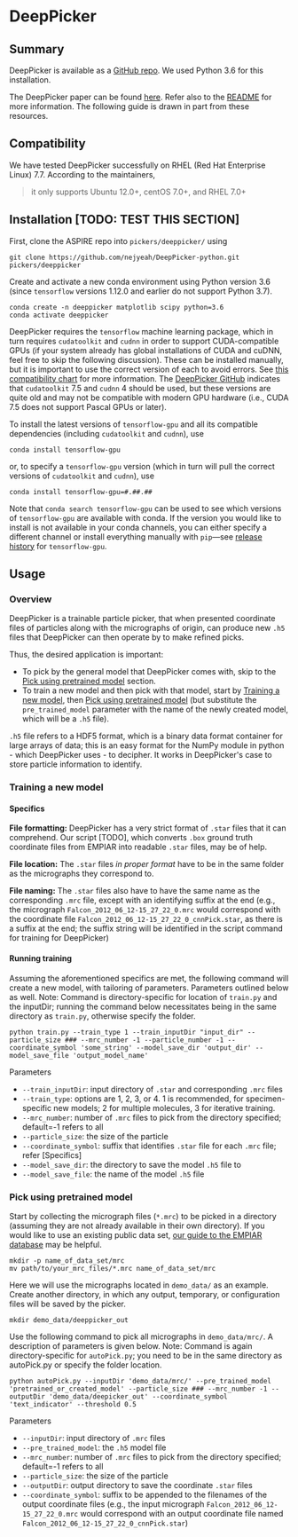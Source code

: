 # DeepPicker

## Summary

DeepPicker is available as a [GitHub repo](https://github.com/nejyeah/DeepPicker-python). We used Python 3.6 for this installation.

The DeepPicker paper can be found [here](https://arxiv.org/abs/1605.01838). Refer also to the [README](https://github.com/nejyeah/DeepPicker-python/blob/master/README.md) for more information. The following guide is drawn in part from these resources.

## Compatibility

We have tested DeepPicker successfully on RHEL (Red Hat Enterprise Linux) 7.7. According to the maintainers,

> it only supports Ubuntu 12.0+, centOS 7.0+, and RHEL 7.0+

## Installation [TODO: TEST THIS SECTION]

First, clone the ASPIRE repo into `pickers/deeppicker/` using 

```shell script
git clone https://github.com/nejyeah/DeepPicker-python.git pickers/deeppicker
```

Create and activate a new conda environment using Python version 3.6 (since `tensorflow` versions 1.12.0 and earlier do not support Python 3.7).

```shell script
conda create -n deeppicker matplotlib scipy python=3.6
conda activate deeppicker
```

DeepPicker requires the `tensorflow` machine learning package, which in turn requires `cudatoolkit` and `cudnn` in order to support CUDA-compatible GPUs (if your system already has global installations of CUDA and cuDNN, feel free to skip the following discussion). These can be installed manually, but it is important to use the correct version of each to avoid errors. See [this compatibility chart](https://www.tensorflow.org/install/source#gpu) for more information. The [DeepPicker GitHub](https://github.com/nejyeah/DeepPicker-python#1-install-tensorflow) indicates that `cudatoolkit` 7.5 and `cudnn` 4 should be used, but these versions are quite old and may not be compatible with modern GPU hardware (i.e., CUDA 7.5 does not support Pascal GPUs or later).

To install the latest versions of `tensorflow-gpu` and all its compatible dependencies (including `cudatoolkit` and `cudnn`), use

```shell script
conda install tensorflow-gpu
```

or, to specify a `tensorflow-gpu` version (which in turn will pull the correct versions of `cudatoolkit` and `cudnn`), use 

```shell script
conda install tensorflow-gpu=#.##.##
```

Note that `conda search tensorflow-gpu` can be used to see which versions of `tensorflow-gpu` are available with conda. If the version you would like to install is not available in your conda channels, you can either specify a different channel or install everything manually with `pip`—see [release history](https://pypi.org/project/tensorflow-gpu/#history) for `tensorflow-gpu`.

## Usage

### Overview

DeepPicker is a trainable particle picker, that when presented coordinate files of particles along with the micrographs of origin, can produce new `.h5` files that DeepPicker can then operate by to make refined picks. 

Thus, the desired application is important:
- To pick by the general model that DeepPicker comes with, skip to the [Pick using pretrained model](#pick-using-pretrained-model) section.
- To train a new model and then pick with that model, start by [Training a new model](#training-a-new-model), then [Pick using pretrained model](#pick-using-pretrained-model) (but substitute the `pre_trained_model` parameter with the name of the newly created model, which will be a `.h5` file).

`.h5` file refers to a HDF5 format, which is a binary data format container for large arrays of data; this is an easy format for the NumPy module in python - which DeepPicker uses - to decipher. It works in DeepPicker's case to store particle information to identify. 

### Training a new model

#### Specifics

**File formatting:** DeepPicker has a very strict format of `.star` files that it can comprehend. Our script [TODO], which converts `.box` ground truth coordinate files from EMPIAR into readable `.star` files, may be of help. 

**File location:** The `.star` files *in proper format* have to be in the same folder as the micrographs they correspond to.

**File naming:** The `.star` files also have to have the same name as the corresponding `.mrc` file, except with an identifying suffix at the end (e.g., the micrograph `Falcon_2012_06_12-15_27_22_0.mrc` would correspond with the coordinate file `Falcon_2012_06_12-15_27_22_0_cnnPick.star`, as there is a suffix at the end; the suffix string will be identified in the script command for training for DeepPicker)

#### Running training

Assuming the aforementioned specifics are met, the following command will create a new model, with tailoring of parameters. Parameters outlined below as well.
Note: Command is directory-specific for location of `train.py` and the inputDir; running the command below necessitates being in the same directory as `train.py`, otherwise specify the folder. 

```shell script
python train.py --train_type 1 --train_inputDir "input_dir" --particle_size ### --mrc_number -1 --particle_number -1 --coordinate_symbol 'some_string' --model_save_dir 'output_dir' --model_save_file 'output_model_name'
```

Parameters
- `--train_inputDir`: input directory of `.star` and corresponding `.mrc` files
- `--train_type`: options are 1, 2, 3, or 4. 1 is recommended, for specimen-specific new models; 2 for multiple molecules, 3 for iterative training.
- `--mrc_number`: number of `.mrc` files to pick from the directory specified; default=-1 refers to all
- `--particle_size`: the size of the particle
- `--coordinate_symbol`: suffix that identifies `.star` file for each `.mrc` file; refer [Specifics]
- `--model_save_dir`: the directory to save the model `.h5` file to
- `--model_save_file`: the name of the model `.h5` file


### Pick using pretrained model

Start by collecting the micrograph files (`*.mrc`) to be picked in a directory (assuming they are not already available in their own directory). If you would like to use an existing public data set, [our guide to the EMPIAR database](empiar.md) may be helpful.

```shell script
mkdir -p name_of_data_set/mrc
mv path/to/your_mrc_files/*.mrc name_of_data_set/mrc
```

Here we will use the micrographs located in `demo_data/` as an example. Create another directory, in which any output, temporary, or configuration files will be saved by the picker.

```shell script
mkdir demo_data/deeppicker_out
```

Use the following command to pick all micrographs in `demo_data/mrc/`. A description of parameters is given below.
Note: Command is again directory-specific for `autoPick.py`; you need to be in the same directory as autoPick.py or specify the folder location. 

```shell script
python autoPick.py --inputDir 'demo_data/mrc/' --pre_trained_model 'pretrained_or_created_model' --particle_size ### --mrc_number -1 --outputDir 'demo_data/deepicker_out' --coordinate_symbol 'text_indicator' --threshold 0.5
```

Parameters
- `--inputDir`: input directory of `.mrc` files
- `--pre_trained_model`: the `.h5` model file
- `--mrc_number`: number of `.mrc` files to pick from the directory specified; default=-1 refers to all
- `--particle_size`: the size of the particle
- `--outputDir`: output directory to save the coordinate `.star` files
- `--coordinate_symbol`: suffix to be appended to the filenames of the output coordinate files (e.g., the input micrograph `Falcon_2012_06_12-15_27_22_0.mrc` would correspond with an output coordinate file named `Falcon_2012_06_12-15_27_22_0_cnnPick.star`)





